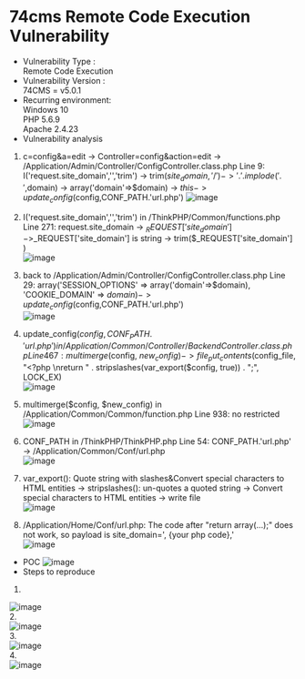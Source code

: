 # 74cms Remote Code Execution Vulnerability  
* Vulnerability Type :  
Remote Code Execution  
* Vulnerability Version :  
74CMS = v5.0.1   
* Recurring environment:  
Windows 10  
PHP 5.6.9  
Apache 2.4.23  
* Vulnerability analysis  
1. c=config&a=edit -> Controller=config&action=edit -> /Application/Admin/Controller/ConfigController.class.php Line 9: I('request.site_domain','','trim') -> trim($site_domain,'/') -> '.'.implode('.',$domain) -> array('domain'=>$domain) -> $this->update_config($config,CONF_PATH.'url.php')
![image](https://github.com/BigTiger2020/74cms-rce/blob/main/05.png)    

2. I('request.site_domain','','trim') in /ThinkPHP/Common/functions.php Line 271: request.site_domain -> $_REQUEST['site_domain'] ->$_REQUEST['site_domain'] is string -> trim($_REQUEST['site_domain'] )  
![image](https://github.com/BigTiger2020/74cms-rce/blob/main/06.png)    

3. back to /Application/Admin/Controller/ConfigController.class.php Line 29: array('SESSION_OPTIONS' => array('domain'=>$domain), 'COOKIE_DOMAIN' => $domain) -> update_config($config,CONF_PATH.'url.php')  
![image](https://github.com/BigTiger2020/74cms-rce/blob/main/07.png)    

4. update_config($config,CONF_PATH.'url.php') in /Application/Common/Controller/BackendController.class.php Line 467:
multimerge($config, $new_config) -> file_put_contents($config_file, "<?php \nreturn " . stripslashes(var_export($config, true)) . ";", LOCK_EX)  
![image](https://github.com/BigTiger2020/74cms-rce/blob/main/08.png)     

5. multimerge($config, $new_config) in /Application/Common/Common/function.php Line 938: no restricted  
![image](https://github.com/BigTiger2020/74cms-rce/blob/main/09.png)    

6. CONF_PATH in /ThinkPHP/ThinkPHP.php Line 54: CONF_PATH.'url.php' -> /Application/Common/Conf/url.php  
![image](https://github.com/BigTiger2020/74cms-rce/blob/main/11.png)   

7. var_export(): Quote string with slashes&Convert special characters to HTML entities -> stripslashes(): un-quotes a quoted string -> Convert special characters to HTML entities -> write file  
![image](https://github.com/BigTiger2020/74cms-rce/blob/main/12.png)  

8. /Application/Home/Conf/url.php: The code after "return array(...);" does not work, so payload is site_domain=', {your php code},'  
![image](https://github.com/BigTiger2020/74cms-rce/blob/main/10.png)    

* POC
![image](https://github.com/BigTiger2020/74cms-rce/blob/main/13.png) 
* Steps to reproduce
1.   
![image](https://github.com/BigTiger2020/74cms-rce/blob/main/04.png)   
2.   
![image](https://github.com/BigTiger2020/74cms-rce/blob/main/01.png)   
3.    
![image](https://github.com/BigTiger2020/74cms-rce/blob/main/03.png)   
4.    
![image](https://github.com/BigTiger2020/74cms-rce/blob/main/02.png) 


